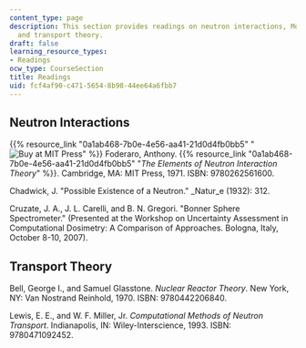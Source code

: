 ```yaml
---
content_type: page
description: This section provides readings on neutron interactions, Monte Carlo theory,
  and transport theory.
draft: false
learning_resource_types:
- Readings
ocw_type: CourseSection
title: Readings
uid: fcf4af90-c471-5654-8b98-44ee64a6fbb7
---
```

## Neutron Interactions

{{% resource_link "0a1ab468-7b0e-4e56-aa41-21d0d4fb0bb5" "![Buy at MIT Press](/images/mp_logo.gif)" %}} Foderaro, Anthony. {{% resource_link "0a1ab468-7b0e-4e56-aa41-21d0d4fb0bb5" "*The Elements of Neutron Interaction Theory*" %}}. Cambridge, MA: MIT Press, 1971. ISBN: 9780262561600.

Chadwick, J. "Possible Existence of a Neutron." \_Natur\_e (1932): 312.

Cruzate, J. A., J. L. Carelli, and B. N. Gregori. "Bonner Sphere Spectrometer." (Presented at the Workshop on Uncertainty Assessment in Computational Dosimetry: A Comparison of Approaches. Bologna, Italy, October 8-10, 2007).

## Transport Theory

Bell, George I., and Samuel Glasstone. *Nuclear Reactor Theory*. New York, NY: Van Nostrand Reinhold, 1970. ISBN: 9780442206840.

Lewis, E. E., and W. F. Miller, Jr. *Computational Methods of Neutron Transport*. Indianapolis, IN: Wiley-Interscience, 1993. ISBN: 9780471092452.